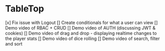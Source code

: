 # TableTop

[x] Fix issue with Logout
[] Create conditionals for what a user can view
[] Demo video of RBAC + CRUD
[] Demo video of AUTH (discussing JWT & cookies)
[] Demo video of drag and drop - displaying realtime changes to the player stats
[] Demo video of dice rolling
[] Demo video of search, filter and sort
